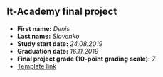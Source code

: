 ## It-Academy final project

* **First name:** _Denis_
* **Last name:** _Slavenko_
* **Study start date:** _24.08.2019_
* **Graduation date:** _16.11.2019_
* **Final project grade (10-point grading scale):** _7_
* [Template link](https://www.templatemonster.com/ru/demo/54809.html "Link to the template used for the project")
